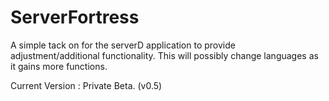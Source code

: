 # ServerFortress
A simple tack on for the serverD application to provide adjustment/additional functionality. This will possibly change languages as it gains more functions.

Current Version : Private Beta. (v0.5)
